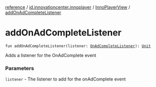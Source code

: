 [reference](../../index.md) / [id.innovationcenter.innoplayer](../index.md) / [InnoPlayerView](index.md) / [addOnAdCompleteListener](./add-on-ad-complete-listener.md)

# addOnAdCompleteListener

`fun addOnAdCompleteListener(listener: `[`OnAdCompleteListener`](../../id.innovationcenter.innoplayer.events.listeners/-advertising-events/-on-ad-complete-listener/index.md)`): `[`Unit`](https://kotlinlang.org/api/latest/jvm/stdlib/kotlin/-unit/index.html)

Adds a listener for the OnAdComplete event

### Parameters

`listener` - The listener to add for the onAdComplete event